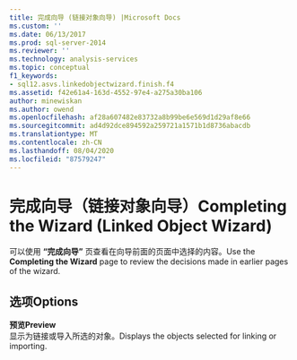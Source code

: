 ```yaml
---
title: 完成向导 (链接对象向导) |Microsoft Docs
ms.custom: ''
ms.date: 06/13/2017
ms.prod: sql-server-2014
ms.reviewer: ''
ms.technology: analysis-services
ms.topic: conceptual
f1_keywords:
- sql12.asvs.linkedobjectwizard.finish.f4
ms.assetid: f42e61a4-163d-4552-97e4-a275a30ba106
author: minewiskan
ms.author: owend
ms.openlocfilehash: af28a607482e83732a8b99be6e569d1d29af8e66
ms.sourcegitcommit: ad4d92dce894592a259721a1571b1d8736abacdb
ms.translationtype: MT
ms.contentlocale: zh-CN
ms.lasthandoff: 08/04/2020
ms.locfileid: "87579247"
---
```

# <a name="completing-the-wizard-linked-object-wizard"></a><span data-ttu-id="7c275-102">完成向导（链接对象向导）</span><span class="sxs-lookup"><span data-stu-id="7c275-102">Completing the Wizard (Linked Object Wizard)</span></span>
  <span data-ttu-id="7c275-103">可以使用 **“完成向导”** 页查看在向导前面的页面中选择的内容。</span><span class="sxs-lookup"><span data-stu-id="7c275-103">Use the **Completing the Wizard** page to review the decisions made in earlier pages of the wizard.</span></span>  
  
## <a name="options"></a><span data-ttu-id="7c275-104">选项</span><span class="sxs-lookup"><span data-stu-id="7c275-104">Options</span></span>  
 <span data-ttu-id="7c275-105">**预览**</span><span class="sxs-lookup"><span data-stu-id="7c275-105">**Preview**</span></span>  
 <span data-ttu-id="7c275-106">显示为链接或导入所选的对象。</span><span class="sxs-lookup"><span data-stu-id="7c275-106">Displays the objects selected for linking or importing.</span></span>  
  
  
